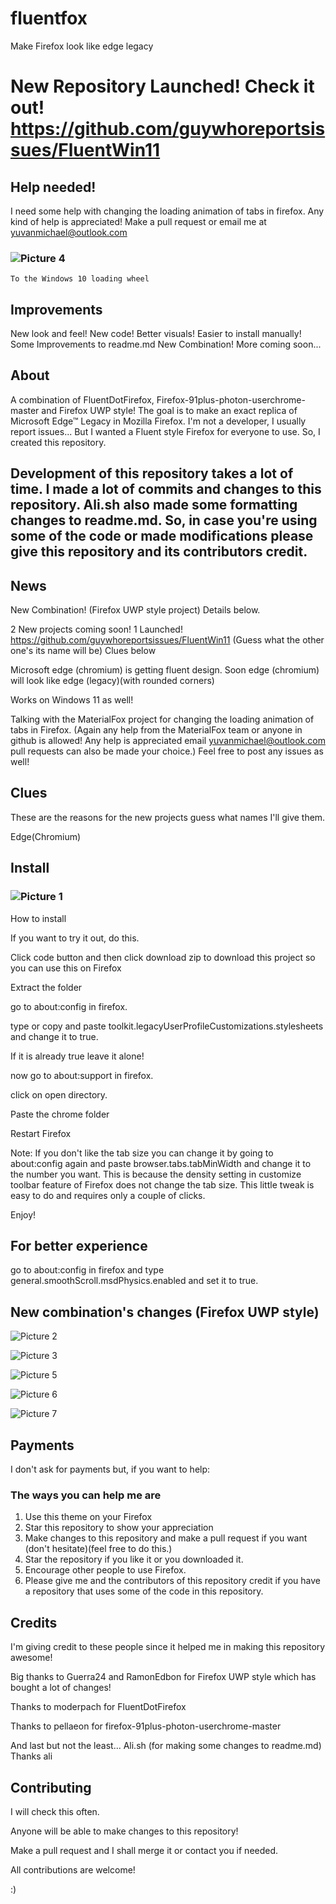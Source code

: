 # fluentfox

  Make Firefox look like edge legacy
  
# New Repository Launched! Check it out! https://github.com/guywhoreportsissues/FluentWin11
  
## Help needed! 
  I need some help with changing the loading animation of tabs in firefox.
  Any kind of help is appreciated! 
  Make a pull request or email me at yuvanmichael@outlook.com
  ### ![Picture 4](https://user-images.githubusercontent.com/86945563/138727051-0936c42d-db1c-4299-989a-d7db4885c2db.png)
    To the Windows 10 loading wheel


## Improvements

  New look and feel!
  New code!
  Better visuals!
  Easier to install manually!
  Some Improvements to readme.md
  New Combination! 
  More coming soon...

## About
A combination of FluentDotFirefox, Firefox-91plus-photon-userchrome-master and Firefox UWP style! The goal is to make an exact replica of Microsoft Edge™ Legacy in Mozilla Firefox.
I'm not a developer, I usually report issues...  But I wanted a Fluent style Firefox for everyone to use. So, I created this repository. 

##  Development of this repository takes a lot of time. I made a lot of commits and changes to this repository. Ali.sh also made some formatting changes to readme.md. So, in case you're using some of the code or made modifications please give this repository and its contributors credit.  

## News 

New Combination! (Firefox UWP style project) Details below. 
 
2 New projects coming soon! 1 Launched! https://github.com/guywhoreportsissues/FluentWin11 (Guess what the other one's its name will be)
Clues below 

Microsoft edge (chromium) is getting fluent design. Soon edge (chromium) will look like edge (legacy)(with rounded corners)

Works on Windows 11 as well!

Talking with the MaterialFox project for changing the loading animation of tabs in Firefox. 
(Again any help from the MaterialFox team or anyone in github is allowed! Any help is appreciated email yuvanmichael@outlook.com pull requests can also be made your choice.) Feel free to post any issues as well! 

## Clues
These are the reasons for the new projects guess what names I'll give them.
 
 Edge(Chromium)

## Install

### ![Picture 1](https://user-images.githubusercontent.com/86945563/138727515-0171f4ad-de9d-4697-b1c0-76169382dbd7.png)


How to install

If you want to try it out, do this.

Click code button and then click download zip to download this project so you can use this on Firefox

Extract the folder

go to about:config in firefox.

type or copy and paste toolkit.legacyUserProfileCustomizations.stylesheets and change it to true.

If it is already true leave it alone!

now go to about:support in firefox.

click on open directory.

Paste the chrome folder

Restart Firefox

Note: If you don't like the tab size you can change it by going to about:config again and paste browser.tabs.tabMinWidth and change it to the number you want. This is because the density setting in customize toolbar feature of Firefox does not change the tab size. This little tweak is easy to do and requires only a couple of clicks. 

Enjoy!

## For better experience
  go to about:config in firefox and type general.smoothScroll.msdPhysics.enabled and set it to true.

## New combination's changes (Firefox UWP style)

   ![Picture 2](https://user-images.githubusercontent.com/86945563/138728674-040eb630-f6d0-466c-9192-af47071db6c4.png)


   ![Picture 3](https://user-images.githubusercontent.com/86945563/138728036-e06293a8-9954-4b94-bb10-524a19aadc7b.png)

  ![Picture 5](https://user-images.githubusercontent.com/86945563/138819145-93b9e040-4b46-4b2b-8d09-a7b47a7c3a34.png)
  
  ![Picture 6](https://user-images.githubusercontent.com/86945563/138819315-fa1a9212-9d30-4328-8e63-882e4ea6b453.png)
  
  ![Picture 7](https://user-images.githubusercontent.com/86945563/138819381-8200d811-0cef-4aa3-ad11-aa84effb879c.png)


## Payments

  I don't ask for payments but, if you want to help:
 
 ### The ways you can help me are
 1. Use this theme on your Firefox
 2. Star this repository to show your appreciation
 3. Make changes to this repository and make a pull request if you want (don't hesitate)(feel free to do this.)
 4. Star the repository if you like it or you downloaded it. 
 5. Encourage other people to use Firefox. 
 6. Please give me and the contributors of this repository credit if you have a repository that uses some of the code in this repository. 



## Credits

I'm giving credit to these people since it helped me in making this repository awesome!

Big thanks to Guerra24 and RamonEdbon for Firefox UWP style which has bought a lot of changes! 

Thanks to moderpach for FluentDotFirefox 

Thanks to pellaeon for firefox-91plus-photon-userchrome-master 

And last but not the least...
Ali.sh (for making some changes to readme.md) Thanks ali

## Contributing

I will check this often.

Anyone will be able to make changes to this repository!

Make a pull request and I shall merge it or contact you if needed.

All contributions are welcome!

:) 
